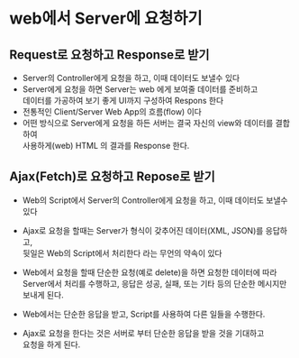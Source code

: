 # web에서 Server에 요청하기

## Request로 요청하고 Response로 받기
* Server의 Controller에게 요청을 하고, 이때 데이터도 보낼수 있다
* Server에게 요청을 하면 Server는 web 에게 보여줄 데이터를 준비하고  
데이터를 가공하여 보기 좋게 UI까지 구성하여 Respons 한다
* 전통적인 Client/Server Web App의 흐름(flow) 이다
* 어떤 방식으로 Server에게 요청을 하든 서버는 결국 자신의 view와 데이터를 결합하여  
사용하게(web) HTML 의 결과를 Response 한다.

## Ajax(Fetch)로 요청하고 Repose로 받기
* Web의 Script에서 Server의 Controller에게 요청을 하고, 이때 데이터도 보낼수 있다
* Ajax로 요청을 할때는 Server가 형식이 갖추어진 데이터(XML, JSON)를 응답하고,  
뒷일은 Web의 Script에서 처리한다 라는 무언의 약속이 있다

* Web에서 요청을 할때 단순한 요청(예로 delete)을 하면 요청한 데이터에 따라  
Server에서 처리를 수행하고, 응답은 성공, 실패, 또는 기타 등의 단순한 메시지만  
보내게 된다.

* Web에서는 단순한 응답을 받고, Script를 사용하여 다른 일들을 수행한다.

* Ajax로 요청을 한다는 것은 서버로 부터 단순한 응답을 받을 것을 기대하고  
요청을 하게 된다.
